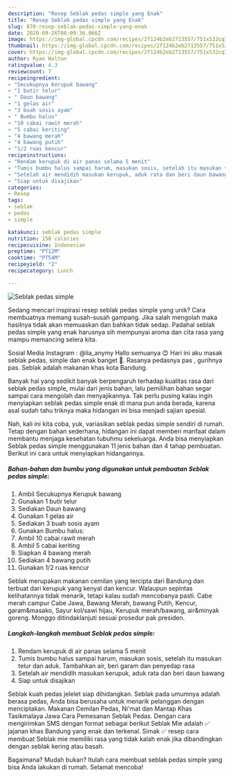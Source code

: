 ```yaml
---
description: "Resep Seblak pedas simple yang Enak"
title: "Resep Seblak pedas simple yang Enak"
slug: 870-resep-seblak-pedas-simple-yang-enak
date: 2020-09-26T06:09:36.066Z
image: https://img-global.cpcdn.com/recipes/2f124b2eb2713557/751x532cq70/seblak-pedas-simple-foto-resep-utama.jpg
thumbnail: https://img-global.cpcdn.com/recipes/2f124b2eb2713557/751x532cq70/seblak-pedas-simple-foto-resep-utama.jpg
cover: https://img-global.cpcdn.com/recipes/2f124b2eb2713557/751x532cq70/seblak-pedas-simple-foto-resep-utama.jpg
author: Ryan Walton
ratingvalue: 4.3
reviewcount: 7
recipeingredient:
- "Secukupnya Kerupuk bawang"
- "1 butir telur"
- " Daun bawang"
- "1 gelas air"
- "3 buah sosis ayam"
- " Bumbu halus"
- "10 cabai rawit merah"
- "5 cabai keriting"
- "4 bawang merah"
- "4 bawang putih"
- "1/2 ruas kencur"
recipeinstructions:
- "Rendam kerupuk di air panas selama 5 menit"
- "Tumis bumbu halus sampai harum, masukan sosis, setelah itu masukan telur dan aduk. Tambahkan air, beri garam dan penyedap rasa"
- "Setelah air mendidih masukan kerupuk, aduk rata dan beri daun bawang"
- "Siap untuk disajikan"
categories:
- Resep
tags:
- seblak
- pedas
- simple

katakunci: seblak pedas simple 
nutrition: 150 calories
recipecuisine: Indonesian
preptime: "PT12M"
cooktime: "PT54M"
recipeyield: "2"
recipecategory: Lunch

---
```



![Seblak pedas simple](https://img-global.cpcdn.com/recipes/2f124b2eb2713557/751x532cq70/seblak-pedas-simple-foto-resep-utama.jpg)

Sedang mencari inspirasi resep seblak pedas simple yang unik? Cara membuatnya memang susah-susah gampang. Jika salah mengolah maka hasilnya tidak akan memuaskan dan bahkan tidak sedap. Padahal seblak pedas simple yang enak harusnya sih mempunyai aroma dan cita rasa yang mampu memancing selera kita.

Sosial Media Instagram : @lia_anymy Hallo semuanya 😊 Hari ini aku masak seblak pedas, simple dan enak banget 🤤. Rasanya pedasnya pas , gurihnya pas. Seblak adalah makanan khas kota Bandung.

Banyak hal yang sedikit banyak berpengaruh terhadap kualitas rasa dari seblak pedas simple, mulai dari jenis bahan, lalu pemilihan bahan segar sampai cara mengolah dan menyajikannya. Tak perlu pusing kalau ingin menyiapkan seblak pedas simple enak di mana pun anda berada, karena asal sudah tahu triknya maka hidangan ini bisa menjadi sajian spesial.


Nah, kali ini kita coba, yuk, variasikan seblak pedas simple sendiri di rumah. Tetap dengan bahan sederhana, hidangan ini dapat memberi manfaat dalam membantu menjaga kesehatan tubuhmu sekeluarga. Anda bisa menyiapkan Seblak pedas simple menggunakan 11 jenis bahan dan 4 tahap pembuatan. Berikut ini cara untuk menyiapkan hidangannya.

<!--inarticleads1-->

##### Bahan-bahan dan bumbu yang digunakan untuk pembuatan Seblak pedas simple:

1. Ambil Secukupnya Kerupuk bawang
1. Gunakan 1 butir telur
1. Sediakan  Daun bawang
1. Gunakan 1 gelas air
1. Sediakan 3 buah sosis ayam
1. Gunakan  Bumbu halus:
1. Ambil 10 cabai rawit merah
1. Ambil 5 cabai keriting
1. Siapkan 4 bawang merah
1. Sediakan 4 bawang putih
1. Gunakan 1/2 ruas kencur


Seblak merupakan makanan cemilan yang tercipta dari Bandung dan terbuat dari kerupuk yang kenyal dan kencur. Walaupun sepintas kelihatannya tidak menarik, tetapi kalau sudah mencobanya pasti. Cabe merah campur Cabe Jawa, Bawang Merah, bawang Putih, Kencur, garam&amp;masako, Sayur kol/sawi hijau, Kerupuk merah/bawang, air&amp;minyak goreng. Monggo ditindaklanjuti sesuai prosedur pak presiden. 

<!--inarticleads2-->

##### Langkah-langkah membuat Seblak pedas simple:

1. Rendam kerupuk di air panas selama 5 menit
1. Tumis bumbu halus sampai harum, masukan sosis, setelah itu masukan telur dan aduk. Tambahkan air, beri garam dan penyedap rasa
1. Setelah air mendidih masukan kerupuk, aduk rata dan beri daun bawang
1. Siap untuk disajikan


Seblak kuah pedas jelelet siap dihidangkan. Seblak pada umumnya adalah berasa pedas, Anda bisa berusaha untuk menarik pelanggan dengan menciptakan. Makanan Cemilan Pedas, Ni&#39;mat dan Mantap Khas Tasikmalaya Jawa Cara Pemesanan Seblak Pedas. Dengan cara mengirimkan SMS dengan format sebagai berikut  Seblak Mie adalah ✅ jajanan khas Bandung yang enak dan terkenal. Simak ✅ resep cara membuat Seblak mie memiliki rasa yang tidak kalah enak jika dibandingkan dengan seblak kering atau basah. 

Bagaimana? Mudah bukan? Itulah cara membuat seblak pedas simple yang bisa Anda lakukan di rumah. Selamat mencoba!

